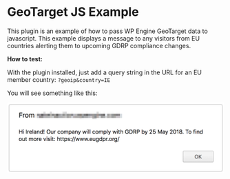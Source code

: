 # GeoTarget JS Example

This plugin is an example of how to pass WP Engine GeoTarget data to javascript. This example displays a message to any visitors from EU countries alerting them to upcoming GDRP compliance changes.

**How to test:**

With the plugin installed, just add a query string in the URL for an EU member country: `?geoip&country=IE`

You will see something like this:

![Alert showing GDPR compliance notice to an Irish visitor](example.png)
